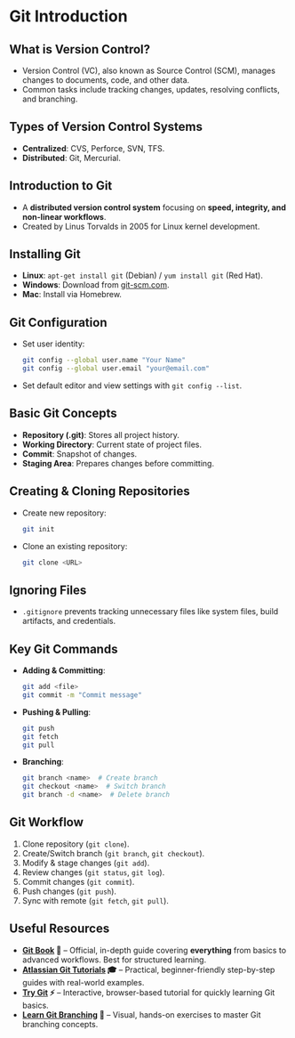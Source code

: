 # Git Introduction 

## **What is Version Control?**
- Version Control (VC), also known as Source Control (SCM), manages changes to documents, code, and other data.
- Common tasks include tracking changes, updates, resolving conflicts, and branching.

## **Types of Version Control Systems**
- **Centralized**: CVS, Perforce, SVN, TFS.
- **Distributed**: Git, Mercurial.

## **Introduction to Git**
- A **distributed version control system** focusing on **speed, integrity, and non-linear workflows**.
- Created by Linus Torvalds in 2005 for Linux kernel development.

## **Installing Git**
- **Linux**: `apt-get install git` (Debian) / `yum install git` (Red Hat).
- **Windows**: Download from [git-scm.com](https://git-scm.com).
- **Mac**: Install via Homebrew.

## **Git Configuration**
- Set user identity:
  ```sh
  git config --global user.name "Your Name"
  git config --global user.email "your@email.com"
  ```
- Set default editor and view settings with `git config --list`.

## **Basic Git Concepts**
- **Repository (.git)**: Stores all project history.
- **Working Directory**: Current state of project files.
- **Commit**: Snapshot of changes.
- **Staging Area**: Prepares changes before committing.

## **Creating & Cloning Repositories**
- Create new repository:  
  ```sh
  git init
  ```
- Clone an existing repository:  
  ```sh
  git clone <URL>
  ```

## **Ignoring Files**
- `.gitignore` prevents tracking unnecessary files like system files, build artifacts, and credentials.

## **Key Git Commands**
- **Adding & Committing**:
  ```sh
  git add <file>
  git commit -m "Commit message"
  ```
- **Pushing & Pulling**:
  ```sh
  git push
  git fetch
  git pull
  ```
- **Branching**:
  ```sh
  git branch <name>  # Create branch
  git checkout <name>  # Switch branch
  git branch -d <name>  # Delete branch
  ```

## **Git Workflow**
1. Clone repository (`git clone`).
2. Create/Switch branch (`git branch`, `git checkout`).
3. Modify & stage changes (`git add`).
4. Review changes (`git status`, `git log`).
5. Commit changes (`git commit`).
6. Push changes (`git push`).
7. Sync with remote (`git fetch`, `git pull`).

## **Useful Resources**


- **[Git Book](https://git-scm.com/book/en/v2) 📖** – Official, in-depth guide covering **everything** from basics to advanced workflows. Best for structured learning.  
- **[Atlassian Git Tutorials](https://www.atlassian.com/git/tutorials) 🎓** – Practical, beginner-friendly step-by-step guides with real-world examples.  
- **[Try Git](https://try.github.io/) ⚡** – Interactive, browser-based tutorial for quickly learning Git basics.  
- **[Learn Git Branching](https://learngitbranching.js.org/) 🌿** – Visual, hands-on exercises to master Git branching concepts.  

